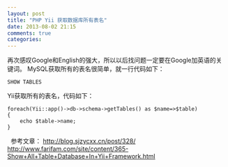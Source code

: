 ```yaml
---
layout: post
title: "PHP Yii 获取数据库所有表名"
date: 2013-08-02 21:15
comments: true
categories: 
---
```


再次感叹Google和English的强大，所以以后找问题一定要在Google加英语的关键词。 MySQL获取所有的表名很简单，就一行代码如下： 
    
    
    SHOW TABLES

Yii获取所有的表名，代码如下： 
    
    
    foreach(Yii::app()->db->schema->getTables() as $name=>$table)
    {
    	echo $table->name;
    }

  参考文章： <http://blog.sjzycxx.cn/post/328/> <http://www.farifam.com/site/content/365-Show+All+Table+Database+In+Yii+Framework.html>